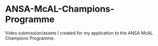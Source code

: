 # ANSA-McAL-Champions-Programme
Video submission/assets I created for my application to the ANSA McAL Champions Programme.
